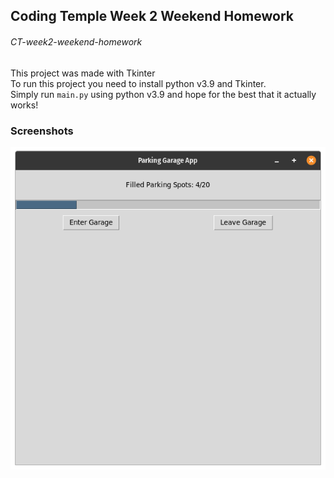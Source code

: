 ## Coding Temple Week 2 Weekend Homework

###### CT-week2-weekend-homework

This project was made with Tkinter   
To run this project you need to install python v3.9 and Tkinter.   
Simply run `main.py` using python v3.9 and hope for the best that it actually works!

### Screenshots
![Screenshot 1](./screenshots/screenshot_1.png)